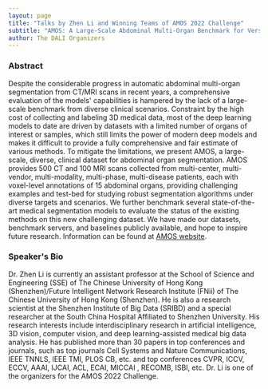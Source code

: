 ```yaml
---
layout: page
title: "Talks by Zhen Li and Winning Teams of AMOS 2022 Challenge"
subtitle: "AMOS: A Large-Scale Abdominal Multi-Organ Benchmark for Versatile Medical Image Segmentation"
author: The DALI Organizers
---
```


### Abstract

Despite the considerable progress in automatic abdominal multi-organ segmentation from CT/MRI scans in recent years, a comprehensive evaluation of the models' capabilities is hampered by the lack of a large-scale benchmark from diverse clinical scenarios. Constraint by the high cost of collecting and labeling 3D medical data, most of the deep learning models to date are driven by datasets with a limited number of organs of interest or samples, which still limits the power of modern deep models and makes it difficult to provide a fully comprehensive and fair estimate of various methods. To mitigate the limitations, we present AMOS, a large-scale, diverse, clinical dataset for abdominal organ segmentation. AMOS provides 500 CT and 100 MRI scans collected from multi-center, multi-vendor, multi-modality, multi-phase, multi-disease patients, each with voxel-level annotations of 15 abdominal organs, providing challenging examples and test-bed for studying robust segmentation algorithms under diverse targets and scenarios. We further benchmark several state-of-the-art medical segmentation models to evaluate the status of the existing methods on this new challenging dataset. We have made our datasets, benchmark servers, and baselines publicly available, and hope to inspire future research. Information can be found at [AMOS website](https://amos22.grand-challenge.org).


### Speaker's Bio

Dr. Zhen Li is currently an assistant professor at the School of Science and Engineering (SSE) of The Chinese University of Hong Kong (Shenzhen)/Future Intelligent Network Research Institute (FNii) of The Chinese University of Hong Kong (Shenzhen). He is also a research scientist at the Shenzhen Institute of Big Data (SRIBD) and a special researcher at the South China Hospital Affiliated to Shenzhen University. His research interests include interdisciplinary research in artificial intelligence, 3D vision, computer vision, and deep learning-assisted medical big data analysis. He has published more than 30 papers in top conferences and journals, such as top journals Cell Systems and Nature Communications, IEEE TNNLS, IEEE TMI, PLOS CB, etc. and top conferences CVPR, ICCV, ECCV, AAAI, IJCAI, ACL, ECAI, MICCAI , RECOMB, ISBI, etc.  Dr. Li is one of the organizers for the AMOS 2022 Challenge. 

